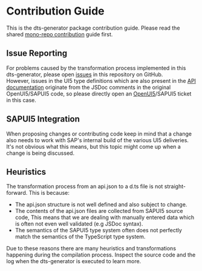 # Contribution Guide

This is the dts-generator package contribution guide.
Please read the shared [mono-repo contribution](../../CONTRIBUTING.md) guide first.

## Issue Reporting

For problems caused by the transformation process implemented in this dts-generator, please open [issues](https://github.com/SAP/ui5-typescript/issues) in this repository on GitHub.<br>
However, issues in the UI5 type definitions which are also present in the [API documentation](https://ui5.sap.com/#/api) originate from the JSDoc comments in the original OpenUI5/SAPUI5 code, so please directly open an [OpenUI5](https://github.com/SAP/openui5/issues)/SAPUI5 ticket in this case.

## SAPUI5 Integration

When proposing changes or contributing code keep in mind that a change also needs to work with SAP's internal build of the various UI5 deliveries. It's not obvious what this means, but this topic might come up when a change is being discussed.

## Heuristics

The transformation process from an api.json to a d.ts file is not straight-forward.
This is because:

- The api.json structure is not well defined and also subject to change.
- The contents of the api.json files are collected from SAPUI5 source code, This means that we are dealing
  with manually entered data which is often not even well validated (e.g JSDoc syntax).
- The semantics of the SAPUI5 type system often does not perfectly match the semantics of the TypeScript type system.

Due to these reasons there are many heuristics and transformations happening during the compilation process.
Inspect the source code and the log when the dts-generator is executed to learn more.
